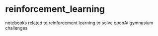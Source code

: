# reinforcement_learning
notebooks related to reinforcement learning to solve openAi gymnasium challenges
